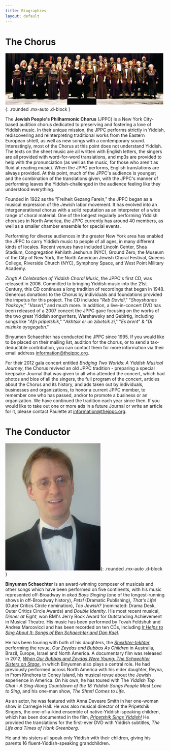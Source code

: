 ```yaml
---
title: Biographies
layout: default
---
```


# The Chorus

![alt text](img/2010.jpg "The JPPC, 2010"){: .rounded .mx-auto .d-block }

The **Jewish People's Philharmonic Chorus** (JPPC) is a New York City-based audition chorus dedicated to preserving and fostering a love of Yiddish music. In their unique mission, the JPPC performs strictly in Yiddish, rediscovering and reinterpreting traditional works from the Eastern European shtetl, as well as new songs with a contemporary sound.  Interestingly, most of the Chorus at this point does not understand Yiddish.  The texts on the sheet music are all written with English letters, the singers are all provided with word-for-word translations, and mp3s are provided to help with the pronunciation (as well as the music, for those who aren't as fluid at reading music).  When the JPPC performs, English translations are always provided.  At this point, much of the JPPC's audience is younger;  and the combination of the translations given, with the JPPC's manner of performing leaves the Yiddish-challenged in the audience feeling like they understood everything.

Founded in 1922 as the "Freiheit Gezang Farein," the JPPC began as a musical expression of the Jewish labor movement. It has evolved into an intergenerational chorus with a solid reputation as an interpreter of a wide range of choral material.  One of the longest regularly performing Yiddish choruses in North America, the JPPC currently has around 40 members, as well as a smaller chamber ensemble for special events.

Performing for diverse audiences in the greater New York area has enabled the JPPC to carry Yiddish music to people of all ages, in many different kinds of locales.  Recent venues have included Lincoln Center, Shea Stadium, Congregation Kehilath Jeshurun (NYC), Ground Zero, the Museum of the City of New York, the North American Jewish Choral Festival, Queens College, Riverside Church (NYC), Symphony Space, and West Point Military Academy.

*Zingt! A Celebration of Yiddish Choral Music*, the JPPC's first CD, was released in 2006. Committed to bringing Yiddish music into the 21st Century, this CD continues a long tradition of recordings that began in 1948. Generous donations to the Chorus by individuals and foundations provided the impetus for this project.  The CD includes "*Reb Dovidl*," "*Shoyshanas Yaakoyv*," "*Vaserl*," and much more. In addition, a live-in-concert DVD has been released of a 2007 concert the JPPC gave focusing on the works of the two great Yiddish songwriters, Warshawsky and Gebirtig, including songs like "*Afn pripetshik*," "*Akhtsik er un zibetsik zi*," "*Es brent*" & "*Di mizinke oysgegebn*."

Binyumen Schaechter has conducted the JPPC since 1995. If you would like to be placed on their mailing list, audition for the chorus, or to send a tax-deductible contribution, you can contact them for more information via their email address [information@thejppc.org](mailto:information@thejppc.org).

For their 2012 gala concert entitled *Bridging Two Worlds: A Yiddish Musical Journey*, the Chorus revived an old JPPC tradition - preparing a special keepsake Journal that was given to all who attended the concert, which had photos and bios of all the singers, the full program of the concert, articles about the Chorus and its history, and ads taken out by individuals, businesses and organizations, to honor a current JPPC member, to remember one who has passed, and/or to promote a business or an organization.  We have continued the tradition each year since then.  If you would like to take out one or more ads in a future Journal or write an article for it, please contact Paulette at [information@thejppc.org](mailto:information@thejppc.org).

# The Conductor

![alt text](img/binyumen.jpg "Binyumen Schaechter"){: .rounded .mx-auto .d-block }

**Binyumen Schaechter** is an award-winning composer of musicals and other songs which have been performed on five continents, with his music represented off-Broadway in *aked Boys Singing* (one of the longest-running shows in off-Broadway history), *Pets!* (Dramatic Publishing), *That's Life!* (Outer Critics Circle nomination), *Too Jewish?* (nominated: Drama Desk, Outer Critics Circle Awards) and *Double Identity*. His most recent musical, *Dinner at Eight*, won BMI's Jerry Bock Award for Outstanding Achievement in Musical Theatre. His music has been performed by Tovah Feldshuh and Andrea Marcovicci and has been recorded on ten CDs, including [*It Helps to Sing About It: Songs of Ben Schaechter and Dan Kael*](http://www.amazon.com/Helps-Sing-About-Ben-Schaechter/dp/B0000DEOIH).

He has been touring with both of his daughters, the [*Shekhter-tekhter*](http://yiddishsisters.com/) performing the revue, *Our Zeydas and Bubbas As Children* in Australia, Brazil, Europe, Israel and North America.  A documentary film was released in 2012, [*When Our Bubbas and Zeydas Were Young: The Schaechter Sisters on Stage*](http://www.jewishvideo.com/BUBBAS.HTM), in which Binyumen also plays a central role. He had previously performed across North America with his elder daughter, Reyna, in From Kinehora to Coney Island, his musical revue about the Jewish experience in America. On his own, he has toured with The *Yiddish Top Chai - A Sing-Along Countdown of the 18 Yiddish Songs People Most Love to Sing*, and his one-man show, *The Shtetl Comes to Life*.

As an actor, he was featured with Anna Deveare Smith in her one-woman show in Carnegie Hall. He was also musical director of the Pripetshik Singers, the one-of-a-kind ensemble of native-Yiddish-speaking children, which has been documented in the film, [*Pripetshik Sings Yiddish!*](http://www.jewishvideo.com/PRIP.HTM) He provided the translations for the first-ever DVD with Yiddish subtitles, *The Life and Times of Hank Greenberg*.

He and his sisters all speak only Yiddish with their children, giving his parents 16 fluent-Yiddish-speaking grandchildren.
